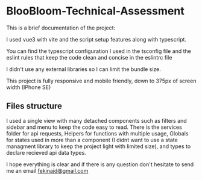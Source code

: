 # BlooBloom-Technical-Assessment

This is a brief documentation of the project:

I used vue3 with vite and the script setup features along with typescript.

You can find the typescript configuration I used in the tsconfig file and the eslint rules that keep the code clean and concise in the eslintrc file

I didn't use any external libraries so I can limit the bundle size.

This project is fully responsive and mobile friendly, down to 375px of screen width (IPhone SE)

## Files structure

I used a single view with many detached components such as filters and sidebar and menu to keep the code easy to read.
There is the services folder for api requests,
Helpers for functions with multiple usage,
Globals for states used in more than a component (I didnt want to use a state managment library to keep the project light with limited size),
and types to declare recieved api data types.

I hope everything is clear and if there is any question don't hesitate to send me an email fekinajd@gmail.com
